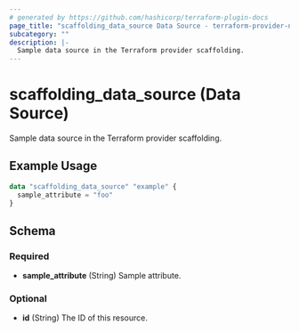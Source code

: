 ```yaml
---
# generated by https://github.com/hashicorp/terraform-plugin-docs
page_title: "scaffolding_data_source Data Source - terraform-provider-namep"
subcategory: ""
description: |-
  Sample data source in the Terraform provider scaffolding.
---
```


# scaffolding_data_source (Data Source)

Sample data source in the Terraform provider scaffolding.

## Example Usage

```terraform
data "scaffolding_data_source" "example" {
  sample_attribute = "foo"
}
```

<!-- schema generated by tfplugindocs -->
## Schema

### Required

- **sample_attribute** (String) Sample attribute.

### Optional

- **id** (String) The ID of this resource.


